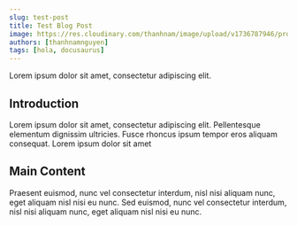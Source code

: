 ```yaml
---
slug: test-post
title: Test Blog Post
image: https://res.cloudinary.com/thanhnam/image/upload/v1736787946/project/docusaurus-tailwind-shadcn-template/blog_vep2ri.jpg
authors: [thanhnamnguyen]
tags: [hola, docusaurus]
---
```


Lorem ipsum dolor sit amet, consectetur adipiscing elit.

## Introduction

Lorem ipsum dolor sit amet, consectetur adipiscing elit. Pellentesque elementum dignissim ultricies. Fusce rhoncus ipsum tempor eros aliquam consequat. Lorem ipsum dolor sit amet

## Main Content

Praesent euismod, nunc vel consectetur interdum, nisl nisi aliquam nunc, eget aliquam nisl nisi eu nunc. Sed euismod, nunc vel consectetur interdum, nisl nisi aliquam nunc, eget aliquam nisl nisi eu nunc.
